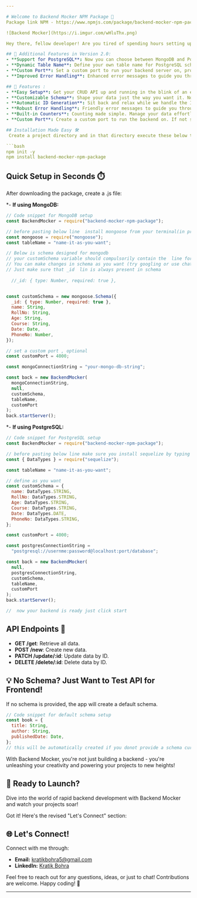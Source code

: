 ```yaml
---

# Welcome to Backend Mocker NPM Package 🚀
Package link NPM - https://www.npmjs.com/package/backend-mocker-npm-package

![Backend Mocker](https://i.imgur.com/wHluThx.png)

Hey there, fellow developer! Are you tired of spending hours setting up your backend infrastructure every time you start a new project? Say hello to **Backend Mocker** - your ultimate companion for rapid backend development!

## 🌟 Additional Features in Version 2.0:
- **Support for PostgreSQL**: Now you can choose between MongoDB and PostgreSQL for your backend database.
- **Dynamic Table Name**: Define your own table name for PostgreSQL schemas, giving you more flexibility in database management.
- **Custom Port**: Set a custom port to run your backend server on, providing greater control over your development environment.
- **Improved Error Handling**: Enhanced error messages to guide you through troubleshooting and debugging, ensuring a smoother development experience.

## 🌟 Features :
- **Easy Setup**: Get your CRUD API up and running in the blink of an eye.
- **Customizable Schema**: Shape your data just the way you want it. No more rigid structures!
- **Automatic ID Generation**: Sit back and relax while we handle the IDs for you.
- **Robust Error Handling**: Friendly error messages to guide you through the dark tunnels of debugging.
- **Built-in Counters**: Counting made simple. Manage your data effortlessly.
- **Custom Port**: Create a custom port to run the backend on. If not specified, the port will be automatically set to 3000.

## Installation Made Easy 🛠️ 
 Create a project directory and in that directory execute these below two commands in terminal

```bash
npm init -y
npm install backend-mocker-npm-package
```

## Quick Setup in Seconds ⏱️

After downloading the package, create a .js file:

\*- **If using MongoDB:**
```javascript
// Code snippet for MongoDB setup
const BackendMocker = require("backend-mocker-npm-package");

// before pasting below line  install mongoose from your terminal(in project directory) by typing  npm install mongoose
const mongoose = require("mongoose");
const tableName = "name-it-as-you-want";

// Below is schema designed for mongodb
// your customSchema variable should compulsorily contain the  line for it to implement autoincremented feature .
// You can make changes in schema as you want (try googling or use chatgpt for help ).
// Just make sure that _id  lin is always present in schema 
 
  //_id: { type: Number, required: true },


const customSchema = new mongoose.Schema({
  _id: { type: Number, required: true },
  name: String,
  RollNo: String,
  Age: String,
  Course: String,
  Date: Date,
  PhoneNo: Number,
});

// set a custom port , optional
const customPort = 4000;

const mongoConnectionString = "your-mongo-db-string";

const back = new BackendMocker(
  mongoConnectionString,
  null,
  customSchema,
  tableName,
  customPort
);
back.startServer();


```

\*- **If using PostgreSQL:**
```javascript
// Code snippet for PostgreSQL setup
const BackendMocker = require("backend-mocker-npm-package");

// before pasting below line make sure you install sequelize by typing   npm install sequelize  in terminal in your project directory
const { DataTypes } = require("sequelize");

const tableName = "name-it-as-you-want";

// define as you want
const customSchema = {
  name: DataTypes.STRING,
  RollNo: DataTypes.STRING,
  Age: DataTypes.STRING,
  Course: DataTypes.STRING,
  Date: DataTypes.DATE,
  PhoneNo: DataTypes.STRING,
};

const customPort = 4000;

const postgresConnectionString =
  "postgresql://usernme:password@localhost:port/database";

const back = new BackendMocker(
  null,
  postgresConnectionString,
  customSchema,
  tableName,
  customPort
);
back.startServer();

//  now your backend is ready just click start

```

## API Endpoints 📡

- **GET /get**: Retrieve all data.
- **POST /new**: Create new data.
- **PATCH /update/:id**: Update data by ID.
- **DELETE /delete/:id**: Delete data by ID.

## 💡 No Schema? Just Want to Test API for Frontend!

If no schema is provided, the app will create a default schema. 

```javascript
// Code snippet for default schema setup
const book = {
  title: String,
  author: String,
  publishedDate: Date,
};
// this will be automatically created if you donot provide a schema currently only supported for mongodb database
```

With Backend Mocker, you're not just building a backend - you're unleashing your creativity and powering your projects to new heights!

## 🚀 Ready to Launch?

Dive into the world of rapid backend development with Backend Mocker and watch your projects soar!

Got it! Here's the revised "Let's Connect" section:

## 🌐 Let's Connect!

Connect with me through:

- **Email:** kratikbohra5@gmail.com
- **LinkedIn:** [Kratik Bohra](https://www.linkedin.com/in/kratik-bohra-11a39a195/)

Feel free to reach out for any questions, ideas, or just to chat! Contributions are welcome. Happy coding! 🎉

---
```

